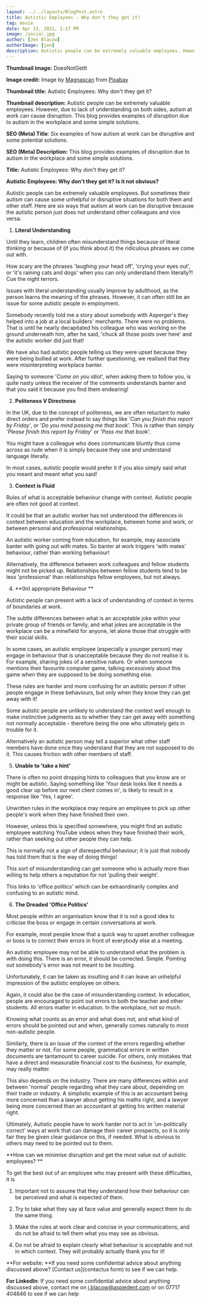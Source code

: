 ```yaml
---
layout: ../../layouts/BlogPost.astro
title: Autistic Employees - Why don't they get it?
tag: movie
date: Apr 13, 2021, 2:17 PM
image: /social.jpg
author: [Jen Blacow]
authorImage: [jen]
description: Autistic people can be extremely valuable employees. However, due to lack of understanding on both sides, autism at work can cause disruption. This blog post provides examples of disruption due to autism in the workplace and some simple solutions.
---
```

**Thumbnail image:** DoesNotGetIt

**Image credit:** Image
by [Magnascan](https://pixabay.com/users/magnascan-653134/?utm_source=link-attribution&utm_medium=referral&utm_campaign=image&utm_content=580333) from [Pixabay](https://pixabay.com/?utm_source=link-attribution&utm_medium=referral&utm_campaign=image&utm_content=580333)

**Thumbnail title:** Autistic Employees: Why don't they get it?

**Thumbnail description:** Autistic people can be extremely valuable
employees. However, due to lack of understanding on both sides, autism
at work can cause disruption. This blog provides examples of disruption
due to autism in the workplace and some simple solutions.

**SEO (Meta) Title**: Six examples of how autism at work can be
disruptive and some potential solutions.

**SEO (Meta) Description:** This blog provides examples of disruption
due to autism in the workplace and some simple solutions.

**Title:** Autistic Employees: Why don't they get it?

**Autistic Employees: Why don't they get it? Is it not obvious?**

Autistic people can be extremely valuable employees. But sometimes their
autism can cause some unhelpful or disruptive situations for both them
and other staff. Here are six ways that autism at work can be disruptive
because the autistic person just does not understand other colleagues
and vice versa.

1.  **Literal Understanding**

Until they learn, children often misunderstand things because of literal
thinking or because of (if you think about it) the ridiculous phrases we
come out with.

How scary are the phrases 'laughing your head off', 'crying your eyes
out', or 'it's raining cats and dogs' when you can only understand them
literally?! Cue the night terrors.

Issues with literal understanding usually improve by adulthood, as the
person learns the meaning of the phrases. However, it can often still be
an issue for some autistic people in employment.

Somebody recently told me a story about somebody with Asperger\'s they
helped into a job at a local builders' merchants. There were no
problems. That is until he nearly decapitated his colleague who was
working on the ground underneath him, after he said, \'chuck all those
posts over here\' and the autistic worker did just that!

We have also had autistic people telling us they were upset because they
were being bullied at work. After further questioning, we realised that
they were misinterpreting workplace banter.

Saying to someone '*Come on you idiot*', when asking them to follow you,
is quite nasty unless the receiver of the comments understands banter
and that you said it because you find them endearing!

2.  **Politeness V Directness**

In the UK, due to the concept of politeness, we are often reluctant to
make direct orders and prefer instead to say things like '*Can you
finish this report by Friday*', or '*Do you mind passing me that book*'.
This is rather than simply '*Please finish this report by Friday*' or
'*Pass me that boo*k'.

You might have a colleague who does communicate bluntly thus come across
as rude when it is simply because they use and understand language
literally.

In most cases, autistic people would prefer it if you also simply said
what you meant and meant what you said!

3.  **Context is Fluid**

Rules of what is acceptable behaviour change with context. Autistic
people are often not good at context.

It could be that an autistic worker has not understood the differences
in context between education and the workplace, between home and work,
or between personal and professional relationships.

An autistic worker coming from education, for example, may associate
banter with going out with mates. So banter at work triggers 'with
mates' behaviour, rather than working behaviour!

Alternatively, the difference between work colleagues and fellow
students might not be picked up. Relationships between fellow students
tend to be less 'professional' than relationships fellow employees, but
not always.

4.  **(In) appropriate Behaviour **

Autistic people can present with a lack of understanding of context in
terms of boundaries at work.

The subtle differences between what is an acceptable joke within your
private group of friends or family, and what jokes are acceptable in the
workplace can be a minefield for anyone, let alone those that struggle
with their social skills.

In some cases, an autistic employee (especially a younger person) may
engage in behaviour that is unacceptable because they do not realise it
is. For example, sharing jokes of a sensitive nature. Or when someone
mentions their favourite computer game, talking excessively about this
game when they are supposed to be doing something else.

These rules are harder and more confusing for an autistic person if
other people engage in these behaviours, but only when they know they
can get away with it!

Some autistic people are unlikely to understand the context well enough
to make instinctive judgments as to whether they can get away with
something not normally acceptable - therefore being the one who
ultimately gets in trouble for it.

Alternatively an autistic person may tell a superior what other staff
members have done once they understand that they are not supposed to do
it. This causes friction with other members of staff.

5.  **Unable to 'take a hint'**

There is often no point dropping hints to colleagues that you know are
or might be autistic. Saying something like 'Your desk looks like it
needs a good clear up before our next client comes in', is likely to
result in a response like 'Yes, I agree'.

Unwritten rules in the workplace may require an employee to pick up
other people's work when they have finished their own.

However, unless this is specified somewhere, you might find an autistic
employee watching YouTube videos when they have finished their work,
rather than seeking out other people they can help.

This is normally not a sign of disrespectful behaviour; it is just that
nobody has told them that is the way of doing things!

This sort of misunderstanding can get someone who is actually more than
willing to help others a reputation for not 'pulling their weight'.

This links to 'office politics' which can be extraordinarily complex and
confusing to an autistic mind.

6.  **The Dreaded 'Office Politics'**

Most people within an organisation know that it is not a good idea to
criticise the boss or engage in certain conversations at work.

For example, most people know that a quick way to upset another
colleague or boss is to correct their errors in front of everybody else
at a meeting.

An autistic employee may not be able to understand what the problem is
with doing this. There is an error, it should be corrected. Simple.
Pointing out somebody's error was not meant to be insulting.

Unfortunately, it can be taken as insulting and it can leave an
unhelpful impression of the autistic employee on others.

Again, it could also be the case of misunderstanding context. In
education, people are encouraged to point out errors to both the teacher
and other students. All errors matter in education. In the workplace,
not so much.

Knowing what counts as an error and what does not, and what kind of
errors should be pointed out and when, generally comes naturally to most
non-autistic people.

Similarly, there is an issue of the context of the errors regarding
whether they matter or not. For some people, grammatical errors in
written documents are tantamount to career suicide. For others, only
mistakes that have a direct and measurable financial cost to the
business, for example, may really matter.

This also depends on the industry. There are many differences within and
between 'normal' people regarding what they care about, depending on
their trade or industry. A simplistic example of this is an accountant
being more concerned than a lawyer about getting his maths right, and a
lawyer being more concerned than an accountant at getting his written
material right.

Ultimately, Autistic people have to work harder not to act in
'un-politically correct' ways at work that can damage their career
prospects, so it is only fair they be given clear guidance on this, if
needed. What is obvious to others may need to be pointed out to them.

**How can we minimise disruption and get the most value out of autistic
employees? **

To get the best out of an employee who may present with these
difficulties, it is

1.  Important not to assume that they understand how their behaviour can
    be perceived and what is expected of them.

2.  Try to take what they say at face value and generally expect them to
    do the same thing.

3.  Make the rules at work clear and concise in your communications, and
    do not be afraid to tell them what you may see as obvious.

4.  Do not be afraid to explain clearly what behaviour is acceptable and
    not in which context. They will probably actually thank you for it!

**For website: **If you need some confidential advice about anything
discussed above? [Contact us](contactus form) to see
if we can help.

**For LinkedIn**: If you need some confidential advice about anything
discussed above, contact me on <j.blacow@aspiedent.com> or on 07717
404846 to see if we can help
